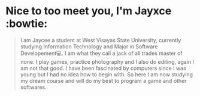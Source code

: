 # Nice to too meet you, I'm Jayxce :bowtie:

> I am Jaycee a student at West Visayas State University, currently studying Information Technology and Major in Software Developement:computer:.
> I am what they call a jack of all trades master of none. I play games, practice photography and I also do editing, again I am not that good.
> I have been fascinated by computers since I was young but I had no idea how to begin with. So here I am now studying my dream course and will do my best to program a game 
> and other softwares.
